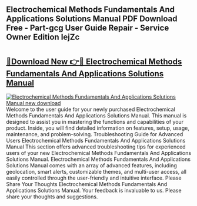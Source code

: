 ## Electrochemical Methods Fundamentals And Applications Solutions Manual PDF Download Free - Part-gcg User Guide Repair - Service Owner Edition IejZc

# <h2><a href="http://bc41654.oget.top/?id=Electrochemical+Methods+Fundamentals+And+Applications+Solutions+Manual">🔗Download New 👉🔴 Electrochemical Methods Fundamentals And Applications Solutions Manual</a></h2>

[![Electrochemical Methods Fundamentals And Applications Solutions Manual new download](https://i.imgur.com/5g1atiW.png)](http://bc41654.oget.top/?id=Electrochemical+Methods+Fundamentals+And+Applications+Solutions+Manual)
Welcome to the user guide for your newly purchased Electrochemical Methods Fundamentals And Applications Solutions Manual. This manual is designed to assist you in mastering the functions and capabilities of your product. Inside, you will find detailed information on features, setup, usage, maintenance, and problem-solving. Troubleshooting Guide for Advanced Users Electrochemical Methods Fundamentals And Applications Solutions Manual This section offers advanced troubleshooting tips for experienced users of your new Electrochemical Methods Fundamentals And Applications Solutions Manual. Electrochemical Methods Fundamentals And Applications Solutions Manual comes with an array of advanced features, including geolocation, smart alerts, customizable themes, and multi-user access, all easily controlled through the user-friendly and intuitive interface. Please Share Your Thoughts Electrochemical Methods Fundamentals And Applications Solutions Manual. Your feedback is invaluable to us. Please share your thoughts and suggestions.
